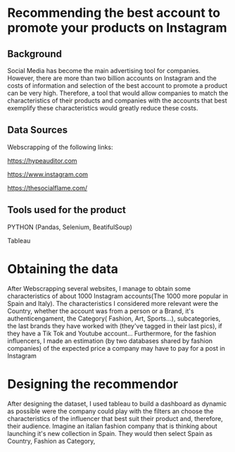 # Recommending the best account to promote your products on Instagram 
## Background
Social Media has become the main advertising tool for companies. However, there are more than two billion accounts on Instagram and the costs of information and selection of the best account to promote a product  can be very high. Therefore, a tool that would allow companies to match the characteristics of their products and companies with the accounts that best exemplify these characteristics would greatly reduce these costs.


## Data Sources
Webscrapping of the following links:
  
  https://hypeauditor.com
  
  https://www.instagram.com
  
  https://thesocialflame.com/
  
  
 ## Tools used for the product

PYTHON (Pandas, Selenium, BeatifulSoup)

Tableau

# Obtaining the data 

After Webscrapping several websites, I manage to obtain  some characteristics of about 1000 Instagram accounts(The 1000 more popular in Spain and Italy). The characteristics I considered more relevant were the Country, whether the account was from a person or a Brand, it's authenticengament, the Category( Fashion, Art, Sports...), subcategories, the last brands they have worked with (they've tagged in their last pics), if they have a	Tik Tok	and Youtube	account... Furthermore, for the fashion influencers, I made an estimation (by two databases shared by fashion companies) of the expected price a company may have to pay for a post in Instagram 

# Designing the recommendor

After designing the dataset, I used tableau to build a dashboard as dynamic as possible were the company could play with the filters an choose the characteristics of the influencer that best suit their product and, therefore, their audience. Imagine an italian fashion company that is thinking about launching it's new collection in Spain. They would then select Spain as Country, Fashion as Category, 
